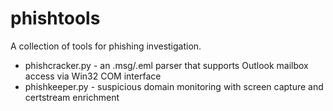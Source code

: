 # phishtools
A collection of tools for phishing investigation.
* phishcracker.py - an .msg/.eml parser that supports Outlook mailbox access via Win32 COM interface
* phishkeeper.py - suspicious domain monitoring with screen capture and certstream enrichment
